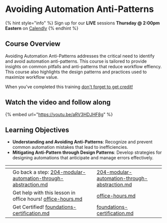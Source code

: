 # Avoiding Automation Anti-Patterns

{% hint style="info" %}
Sign up for our **LIVE** sessions **Thursday @ 2:00pm** **Eastern** on [Calendly](https://calendly.com/cluck-u/rewst-205)
{% endhint %}

## **Course Overview**

Avoiding Automation Anti-Patterns addresses the critical need to identify and avoid automation anti-patterns. This course is tailored to provide insights on common pitfalls and anti-patterns that reduce workflow effiency. This course also highlights the design patterns and practices used to maximize workflow value.

When you've completed this training [don't forget to get credit!](https://app.rewst.io/form/0191484b-e07a-7c2d-b0e0-c7069adfc72e)

## Watch the video and follow along

{% embed url="https://youtu.be/aRV3HDJHF8g" %}

## **Learning Objectives**

* **Understanding and Avoiding Anti-Patterns**: Recognize and prevent common automation mistakes that lead to inefficiencies.
* **Mitigating Anti-Pattern through Design Patterns**: Develop strategies for designing automations that anticipate and manage errors effectively.

<table data-view="cards"><thead><tr><th></th><th></th><th></th><th data-hidden data-card-target data-type="content-ref"></th></tr></thead><tbody><tr><td></td><td>Go back a step: <a data-mention href="204-modular-automation-through-abstraction.md">204-modular-automation-through-abstraction.md</a></td><td></td><td><a href="204-modular-automation-through-abstraction.md">204-modular-automation-through-abstraction.md</a></td></tr><tr><td></td><td>Get help with this lesson in office hours! <a data-mention href="../office-hours.md">office-hours.md</a></td><td></td><td><a href="../office-hours.md">office-hours.md</a></td></tr><tr><td></td><td>Get Certified! <a data-mention href="foundations-certification.md">foundations-certification.md</a></td><td></td><td><a href="foundations-certification.md">foundations-certification.md</a></td></tr></tbody></table>

